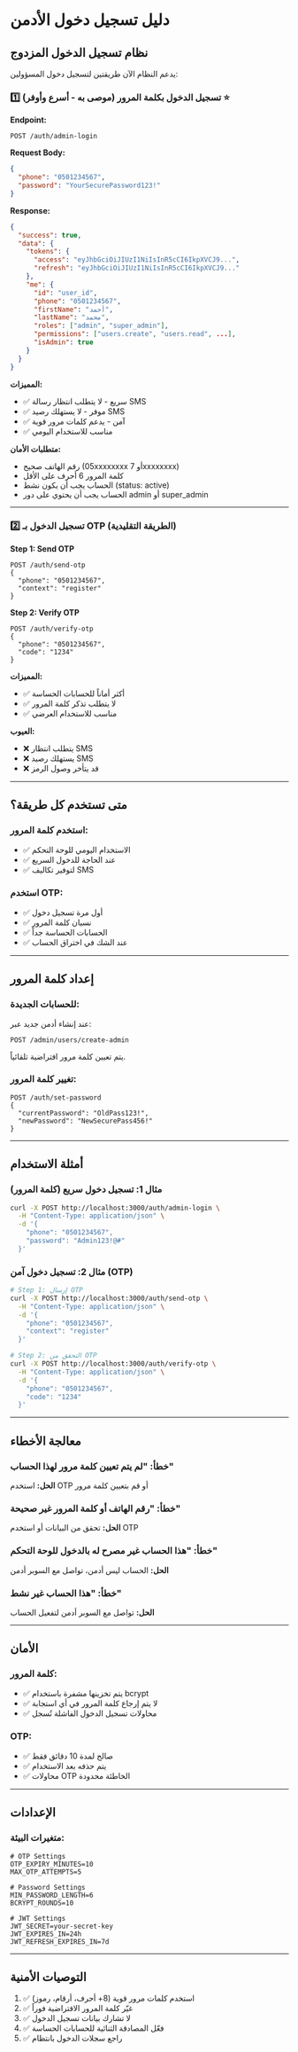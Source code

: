 # دليل تسجيل دخول الأدمن

## نظام تسجيل الدخول المزدوج

يدعم النظام الآن طريقتين لتسجيل دخول المسؤولين:

### 1️⃣ تسجيل الدخول بكلمة المرور (موصى به - أسرع وأوفر) ⭐

**Endpoint:**
```
POST /auth/admin-login
```

**Request Body:**
```json
{
  "phone": "0501234567",
  "password": "YourSecurePassword123!"
}
```

**Response:**
```json
{
  "success": true,
  "data": {
    "tokens": {
      "access": "eyJhbGciOiJIUzI1NiIsInR5cCI6IkpXVCJ9...",
      "refresh": "eyJhbGciOiJIUzI1NiIsInR5cCI6IkpXVCJ9..."
    },
    "me": {
      "id": "user_id",
      "phone": "0501234567",
      "firstName": "أحمد",
      "lastName": "محمد",
      "roles": ["admin", "super_admin"],
      "permissions": ["users.create", "users.read", ...],
      "isAdmin": true
    }
  }
}
```

**المميزات:**
- ✅ سريع - لا يتطلب انتظار رسالة SMS
- ✅ موفر - لا يستهلك رصيد SMS
- ✅ آمن - يدعم كلمات مرور قوية
- ✅ مناسب للاستخدام اليومي

**متطلبات الأمان:**
- رقم الهاتف صحيح (05xxxxxxxx أو 7xxxxxxxx)
- كلمة المرور 6 أحرف على الأقل
- الحساب يجب أن يكون نشط (status: active)
- الحساب يجب أن يحتوي على دور admin أو super_admin

---

### 2️⃣ تسجيل الدخول بـ OTP (الطريقة التقليدية)

**Step 1: Send OTP**
```
POST /auth/send-otp
{
  "phone": "0501234567",
  "context": "register"
}
```

**Step 2: Verify OTP**
```
POST /auth/verify-otp
{
  "phone": "0501234567",
  "code": "1234"
}
```

**المميزات:**
- ✅ أكثر أماناً للحسابات الحساسة
- ✅ لا يتطلب تذكر كلمة المرور
- ✅ مناسب للاستخدام العرضي

**العيوب:**
- ❌ يتطلب انتظار SMS
- ❌ يستهلك رصيد SMS
- ❌ قد يتأخر وصول الرمز

---

## متى تستخدم كل طريقة؟

### استخدم كلمة المرور:
- ✅ الاستخدام اليومي للوحة التحكم
- ✅ عند الحاجة للدخول السريع
- ✅ لتوفير تكاليف SMS

### استخدم OTP:
- ✅ أول مرة تسجيل دخول
- ✅ نسيان كلمة المرور
- ✅ الحسابات الحساسة جداً
- ✅ عند الشك في اختراق الحساب

---

## إعداد كلمة المرور

### للحسابات الجديدة:
عند إنشاء أدمن جديد عبر:
```
POST /admin/users/create-admin
```

يتم تعيين كلمة مرور افتراضية تلقائياً.

### تغيير كلمة المرور:
```
POST /auth/set-password
{
  "currentPassword": "OldPass123!",
  "newPassword": "NewSecurePass456!"
}
```

---

## أمثلة الاستخدام

### مثال 1: تسجيل دخول سريع (كلمة المرور)
```bash
curl -X POST http://localhost:3000/auth/admin-login \
  -H "Content-Type: application/json" \
  -d '{
    "phone": "0501234567",
    "password": "Admin123!@#"
  }'
```

### مثال 2: تسجيل دخول آمن (OTP)
```bash
# Step 1: إرسال OTP
curl -X POST http://localhost:3000/auth/send-otp \
  -H "Content-Type: application/json" \
  -d '{
    "phone": "0501234567",
    "context": "register"
  }'

# Step 2: التحقق من OTP
curl -X POST http://localhost:3000/auth/verify-otp \
  -H "Content-Type: application/json" \
  -d '{
    "phone": "0501234567",
    "code": "1234"
  }'
```

---

## معالجة الأخطاء

### خطأ: "لم يتم تعيين كلمة مرور لهذا الحساب"
**الحل:** استخدم OTP أو قم بتعيين كلمة مرور

### خطأ: "رقم الهاتف أو كلمة المرور غير صحيحة"
**الحل:** تحقق من البيانات أو استخدم OTP

### خطأ: "هذا الحساب غير مصرح له بالدخول للوحة التحكم"
**الحل:** الحساب ليس أدمن، تواصل مع السوبر أدمن

### خطأ: "هذا الحساب غير نشط"
**الحل:** تواصل مع السوبر أدمن لتفعيل الحساب

---

## الأمان

### كلمة المرور:
- ✅ يتم تخزينها مشفرة باستخدام bcrypt
- ✅ لا يتم إرجاع كلمة المرور في أي استجابة
- ✅ محاولات تسجيل الدخول الفاشلة تُسجل

### OTP:
- ✅ صالح لمدة 10 دقائق فقط
- ✅ يتم حذفه بعد الاستخدام
- ✅ محاولات OTP الخاطئة محدودة

---

## الإعدادات

### متغيرات البيئة:
```env
# OTP Settings
OTP_EXPIRY_MINUTES=10
MAX_OTP_ATTEMPTS=5

# Password Settings
MIN_PASSWORD_LENGTH=6
BCRYPT_ROUNDS=10

# JWT Settings
JWT_SECRET=your-secret-key
JWT_EXPIRES_IN=24h
JWT_REFRESH_EXPIRES_IN=7d
```

---

## التوصيات الأمنية

1. ✅ استخدم كلمات مرور قوية (8+ أحرف، أرقام، رموز)
2. ✅ غيّر كلمة المرور الافتراضية فوراً
3. ✅ لا تشارك بيانات تسجيل الدخول
4. ✅ فعّل المصادقة الثنائية للحسابات الحساسة
5. ✅ راجع سجلات الدخول بانتظام

